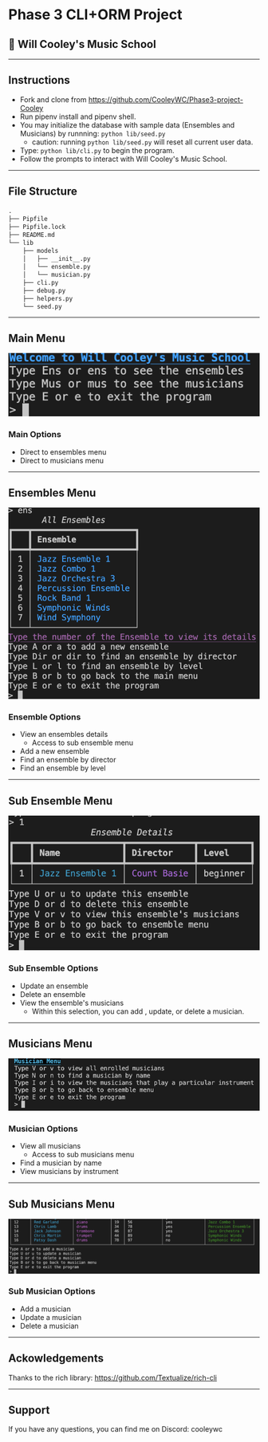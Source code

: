 # Phase 3 CLI+ORM Project

## :musical_score: Will Cooley's Music School

---

## Instructions

- Fork and clone from https://github.com/CooleyWC/Phase3-project-Cooley
- Run pipenv install and pipenv shell.
- You may initialize the database with sample data (Ensembles and Musicians) by runnning: `python lib/seed.py`
  - caution: running `python lib/seed.py` will reset all current user data.
- Type: `python lib/cli.py` to begin the program.
- Follow the prompts to interact with Will Cooley's Music School.

---

## File Structure

```console
.
├── Pipfile
├── Pipfile.lock
├── README.md
└── lib
    ├── models
    │   ├── __init__.py
    │   └── ensemble.py
    │   └── musician.py
    ├── cli.py
    ├── debug.py
    ├── helpers.py
    └── seed.py
```

---

## Main Menu

![display-filter](/Photos/Main_Menu.png)

### Main Options

- Direct to ensembles menu
- Direct to musicians menu

---

## Ensembles Menu

![display-filter](/Photos/Ensemble_Menu.png)

### Ensemble Options

- View an ensembles details
  - Access to sub ensemble menu
- Add a new ensemble
- Find an ensemble by director
- Find an ensemble by level

---

## Sub Ensemble Menu

![display-filter](/Photos/Sub_Ensemble_Menu.png)

### Sub Ensemble Options

- Update an ensemble
- Delete an ensemble
- View the ensemble's musicians
  - Within this selection, you can add , update, or delete a musician.

---

## Musicians Menu

![display-filter](/Photos/Musician_Menu.png)

### Musician Options

- View all musicians
  - Access to sub musicians menu
- Find a musician by name
- View musicians by instrument

---

## Sub Musicians Menu

![display-filter](/Photos/Sub_Musician_Menu.png)

### Sub Musician Options

- Add a musician
- Update a musician
- Delete a musician

---

## Ackowledgements

Thanks to the rich library: https://github.com/Textualize/rich-cli

---

## Support

If you have any questions, you can find me on Discord: cooleywc
